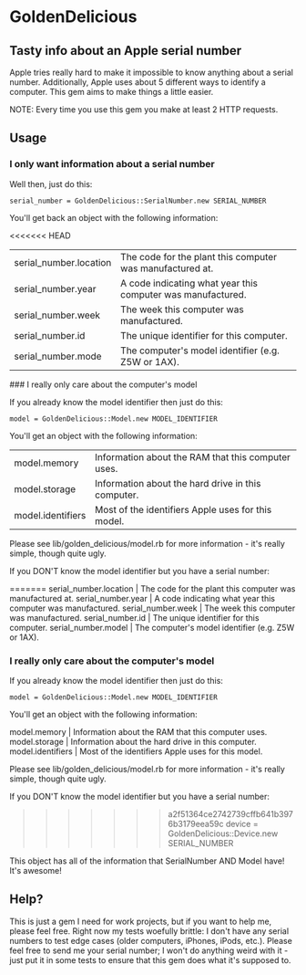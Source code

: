 # GoldenDelicious
## Tasty info about an Apple serial number

Apple tries really hard to make it impossible to know anything about a serial number. Additionally, Apple uses about 5 different ways to identify a computer. This gem aims to make things a little easier.

NOTE: Every time you use this gem you make at least 2 HTTP requests.

## Usage

### I only want information about a serial number

Well then, just do this:

    serial_number = GoldenDelicious::SerialNumber.new SERIAL_NUMBER

You'll get back an object with the following information:

<<<<<<< HEAD
<table>
	<tr>
		<td>
			serial_number.location
		</td>
		<td>
			The code for the plant this computer was manufactured at.
		</td>
	</tr>
	<tr>
		<td>
			serial_number.year
		</td>
		<td>
			A code indicating what year this computer was manufactured.
		</td>
	</tr>
	<tr>
		<td>
			serial_number.week
		</td>
		<td>
			The week this computer was manufactured.
		</td>
	</tr>
	<tr>
		<td>
			serial_number.id
		</td>
		<td>
			The unique identifier for this computer.
		</td>
	</tr>
	<tr>
		<td>
			serial_number.mode
		</td>
		<td>
			The computer's model identifier (e.g. Z5W or 1AX).
		</td>
	</tr>
</table>
### I really only care about the computer's model

If you already know the model identifier then just do this:

    model = GoldenDelicious::Model.new MODEL_IDENTIFIER

You'll get an object with the following information:
<table>
	<tr>
		<td>
			model.memory 
		</td>
		<td>
			Information about the RAM that this computer uses.
		</td>
	</tr>
	<tr>
		<td>
			model.storage 
		</td>
		<td>
			Information about the hard drive in this computer.
		</td>
	</tr>
	<tr>
		<td>
			model.identifiers
		</td>
		<td>
			Most of the identifiers Apple uses for this model.
		</td>
	</tr>
</table>

Please see lib/golden_delicious/model.rb for more information - it's really simple, though quite ugly.

If you DON'T know the model identifier but you have a serial number:

=======
serial_number.location 	| The code for the plant this computer was manufactured at.
serial_number.year 		| A code indicating what year this computer was manufactured.
serial_number.week 		| The week this computer was manufactured.
serial_number.id 		| The unique identifier for this computer.
serial_number.model 	| The computer's model identifier (e.g. Z5W or 1AX).

### I really only care about the computer's model

If you already know the model identifier then just do this:

    model = GoldenDelicious::Model.new MODEL_IDENTIFIER

You'll get an object with the following information:

model.memory 		| Information about the RAM that this computer uses.
model.storage 		| Information about the hard drive in this computer.
model.identifiers 	| Most of the identifiers Apple uses for this model.

Please see lib/golden_delicious/model.rb for more information - it's really simple, though quite ugly.

If you DON'T know the model identifier but you have a serial number:

>>>>>>> a2f51364ce2742739cffb641b3976b3179eea59c
    device = GoldenDelicious::Device.new SERIAL_NUMBER

This object has all of the information that SerialNumber AND Model have! It's awesome!

## Help?

This is just a gem I need for work projects, but if you want to help me, please feel free. Right now my tests woefully brittle: I don't have any serial numbers to test edge cases (older computers, iPhones, iPods, etc.). Please feel free to send me your serial number; I won't do anything weird with it - just put it in some tests to ensure that this gem does what it's supposed to.